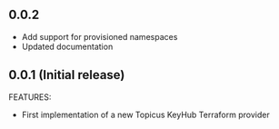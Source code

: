 ## 0.0.2
* Add support for provisioned namespaces
* Updated documentation

## 0.0.1 (Initial release)

FEATURES:
* First implementation of a new Topicus KeyHub Terraform provider
